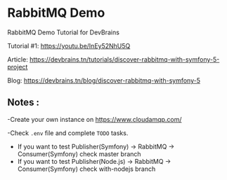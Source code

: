 # RabbitMQ Demo
RabbitMQ Demo Tutorial for DevBrains

Tutorial #1: https://youtu.be/InEy52NhU5Q

Article: https://devbrains.tn/tutorials/discover-rabbitmq-with-symfony-5-project

Blog: https://devbrains.tn/blog/discover-rabbitmq-with-symfony-5
## Notes : 
-Create your own instance on https://www.cloudamqp.com/

-Check `.env` file and complete ``TODO`` tasks.

- If you want to test Publisher(Symfony) -> RabbitMQ -> Consumer(Symfony) check master branch
- If you want to test Publisher(Node.js) -> RabbitMQ -> Consumer(Symfony) check with-nodejs branch
